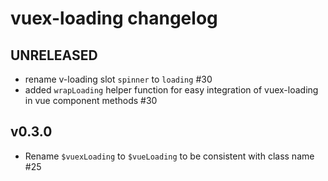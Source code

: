 # vuex-loading changelog

## UNRELEASED

- rename v-loading slot `spinner` to `loading` #30
- added `wrapLoading` helper function for easy integration of vuex-loading in vue component methods #30

## v0.3.0

- Rename `$vuexLoading` to `$vueLoading` to be consistent with class name #25
